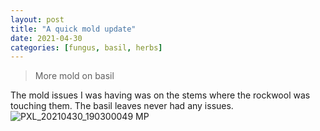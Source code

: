 ```yaml
---
layout: post
title: "A quick mold update"
date: 2021-04-30
categories: [fungus, basil, herbs]
---
```


> More mold on basil

The mold issues I was having was on the stems where the rockwool was touching them. The basil leaves never had any issues.
![PXL_20210430_190300049 MP](https://user-images.githubusercontent.com/352979/124200012-4a3cfc80-daa2-11eb-995b-c887ec1909e8.jpg)
